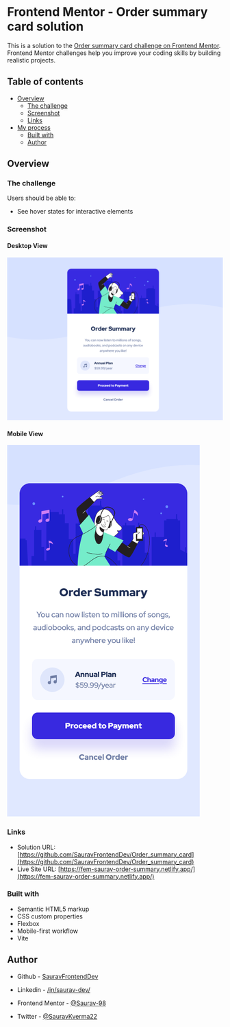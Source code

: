 # Frontend Mentor - Order summary card solution

This is a solution to the [Order summary card challenge on Frontend Mentor](https://www.frontendmentor.io/challenges/order-summary-component-QlPmajDUj). Frontend Mentor challenges help you improve your coding skills by building realistic projects.

## Table of contents

- [Overview](#overview)
  - [The challenge](#the-challenge)
  - [Screenshot](#screenshot)
  - [Links](#links)
- [My process](#my-process)
  - [Built with](#built-with)
  - [Author](#author)

## Overview

### The challenge

Users should be able to:

- See hover states for interactive elements

### Screenshot

#### Desktop View

![](./screenshots/desktop_02.png)

#### Mobile View

![](./screenshots/mobile_02.png)

### Links

- Solution URL: [https://github.com/SauravFrontendDev/Order_summary_card](https://github.com/SauravFrontendDev/Order_summary_card)
- Live Site URL: [https://fem-saurav-order-summary.netlify.app/](https://fem-saurav-order-summary.netlify.app/)

### Built with

- Semantic HTML5 markup
- CSS custom properties
- Flexbox
- Mobile-first workflow
- Vite

## Author

- Github - [SauravFrontendDev](https://github.com/SauravFrontendDev)

- Linkedin - [/in/saurav-dev/](https://www.linkedin.com/in/saurav-dev/)

- Frontend Mentor - [@Saurav-98](https://www.frontendmentor.io/profile/Saurav-98)

- Twitter - [@SauravKverma22](https://twitter.com/SauravKverma22)
